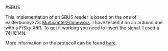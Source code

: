 #SBUS

This implementation of an SBUS reader is based on the one of easterbunny273: [MulticopterFramework](https://github.com/easterbunny273/MulticopterFramework). I have tested it on an arduino due with a FrSky X8R. To get it working you need to invert the signal. I used a 74HC14N.

More information on the protocoll can be found [here](http://developer.mbed.org/users/Digixx/notebook/futaba-s-bus-controlled-by-mbed/).
